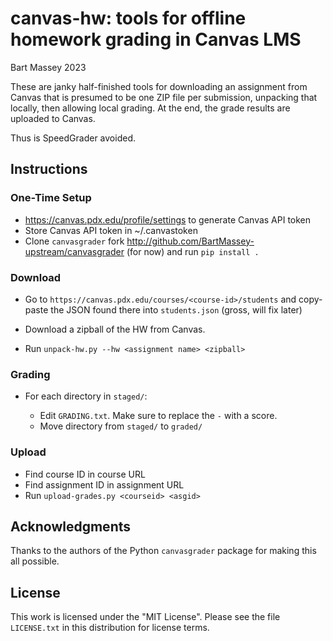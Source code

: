 # canvas-hw: tools for offline homework grading in Canvas LMS
Bart Massey 2023

These are janky half-finished tools for downloading an
assignment from Canvas that is presumed to be one ZIP
file per submission, unpacking that locally, then allowing
local grading. At the end, the grade results are uploaded to 
Canvas.

Thus is SpeedGrader avoided.

## Instructions

### One-Time Setup

* https://canvas.pdx.edu/profile/settings to generate Canvas
  API token
* Store Canvas API token in ~/.canvastoken
* Clone `canvasgrader` fork
  http://github.com/BartMassey-upstream/canvasgrader (for
  now) and run `pip install .`


### Download

* Go to `https://canvas.pdx.edu/courses/<course-id>/students` and
  copy-paste the JSON found there into `students.json`
  (gross, will fix later)

* Download a zipball of the HW from Canvas.

* Run `unpack-hw.py --hw <assignment name> <zipball>`

### Grading

* For each directory in `staged/`:

  * Edit `GRADING.txt`. Make sure to replace the `-` with a
    score.
  * Move directory from `staged/` to `graded/`

### Upload

* Find course ID in course URL
* Find assignment ID in assignment URL
* Run `upload-grades.py <courseid> <asgid>`

## Acknowledgments

Thanks to the authors of the Python `canvasgrader` package
for making this all possible.

## License

This work is licensed under the "MIT License". Please see the file
`LICENSE.txt` in this distribution for license terms.
